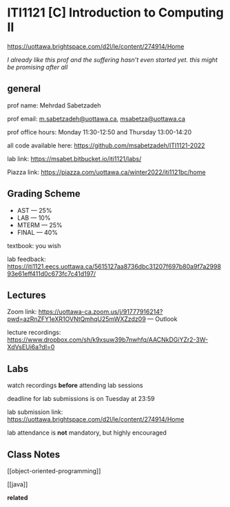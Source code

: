 # ITI1121 [C] Introduction to Computing II

<https://uottawa.brightspace.com/d2l/le/content/274914/Home>

_I already like this prof and the suffering hasn’t even started yet. this might be promising after all_

## general

prof name: Mehrdad Sabetzadeh

prof email: <m.sabetzadeh@uottawa.ca>, <msabetza@uottawa.ca>

prof office hours: Monday 11:30-12:50 and Thursday 13:00-14:20

all code available here: https://github.com/msabetzadeh/ITI1121-2022

lab link: <https://msabet.bitbucket.io/iti1121/labs/>

Piazza link: <https://piazza.com/uottawa.ca/winter2022/iti1121bc/home>

## Grading Scheme

- AST &mdash; 25%
- LAB &mdash; 10%
- MTERM &mdash; 25%
- FINAL &mdash; 40%

textbook: you wish

lab feedback: <https://iti1121.eecs.uottawa.ca/5615127aa8736dbc31207f697b80a9f7a299893e61eff411d0c673fc7c41d197/>

## Lectures

Zoom link: <https://uottawa-ca.zoom.us/j/91777916214?pwd=azRnZFY1eXR1OVNtQmhqU25mWXZzdz09> &mdash; Outlook

lecture recordings: <https://www.dropbox.com/sh/k9xsuw39b7nwhfq/AACNkDGiYZr2-3W-XdVsEUi6a?dl=0>

## Labs

watch recordings **before** attending lab sessions

deadline for lab submissions is on Tuesday at 23:59

lab submission link: <https://uottawa.brightspace.com/d2l/le/content/274914/Home>

lab attendance is **not** mandatory, but highly encouraged

## Class Notes

[[object-oriented-programming]]

[[java]]

**related**
